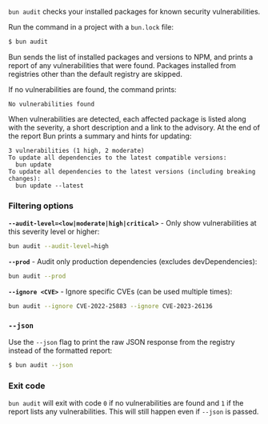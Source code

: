 `bun audit` checks your installed packages for known security vulnerabilities.

Run the command in a project with a `bun.lock` file:

```bash
$ bun audit
```

Bun sends the list of installed packages and versions to NPM, and prints a report of any vulnerabilities that were found. Packages installed from registries other than the default registry are skipped.

If no vulnerabilities are found, the command prints:

```
No vulnerabilities found
```

When vulnerabilities are detected, each affected package is listed along with the severity, a short description and a link to the advisory. At the end of the report Bun prints a summary and hints for updating:

```
3 vulnerabilities (1 high, 2 moderate)
To update all dependencies to the latest compatible versions:
  bun update
To update all dependencies to the latest versions (including breaking changes):
  bun update --latest
```

### Filtering options

**`--audit-level=<low|moderate|high|critical>`** - Only show vulnerabilities at this severity level or higher:

```bash
bun audit --audit-level=high
```

**`--prod`** - Audit only production dependencies (excludes devDependencies):

```bash
bun audit --prod
```

**`--ignore <CVE>`** - Ignore specific CVEs (can be used multiple times):

```bash
bun audit --ignore CVE-2022-25883 --ignore CVE-2023-26136
```

### `--json`

Use the `--json` flag to print the raw JSON response from the registry instead of the formatted report:

```bash
$ bun audit --json
```

### Exit code

`bun audit` will exit with code `0` if no vulnerabilities are found and `1` if the report lists any vulnerabilities. This will still happen even if `--json` is passed.
